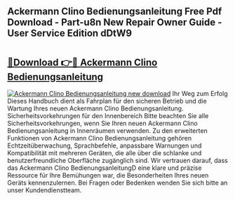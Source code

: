## Ackermann Clino Bedienungsanleitung Free Pdf Download - Part-u8n New Repair Owner Guide - User Service Edition dDtW9

# <h2><a href="http://df1ml4m.blite.top/?on=Ackermann+Clino+Bedienungsanleitung">🔗Download 👉🔴 Ackermann Clino Bedienungsanleitung</a></h2>

[![Ackermann Clino Bedienungsanleitung new download](https://i.imgur.com/lujVjoI.png)](http://df1ml4m.blite.top/?on=Ackermann+Clino+Bedienungsanleitung)
Ihr Weg zum Erfolg Dieses Handbuch dient als Fahrplan für den sicheren Betrieb und die Wartung Ihres neuen Ackermann Clino Bedienungsanleitung. Sicherheitsvorkehrungen für den Innenbereich Bitte beachten Sie alle Sicherheitsvorkehrungen, wenn Sie Ihren neuen Ackermann Clino Bedienungsanleitung in Innenräumen verwenden. Zu den erweiterten Funktionen von Ackermann Clino Bedienungsanleitung gehören Echtzeitüberwachung, Sprachbefehle, anpassbare Warnungen und Kompatibilität mit mehreren Geräten, die alle über die schlanke und benutzerfreundliche Oberfläche zugänglich sind. Wir vertrauen darauf, dass das Ackermann Clino BedienungsanleitungD eine klare und präzise Ressource für Ihre Bemühungen war, die Besonderheiten Ihres neuen Geräts kennenzulernen. Bei Fragen oder Bedenken wenden Sie sich bitte an unser Kundendienstteam.
